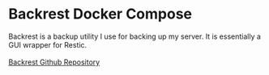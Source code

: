 # Backrest Docker Compose

Backrest is a backup utility I use for backing up my server. It is essentially a GUI wrapper for Restic.
<br>
<br>
[Backrest Github Repository](https://github.com/garethgeorge/backrest)